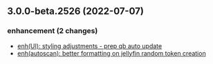 ## 3.0.0-beta.2526 (2022-07-07)

### enhancement (2 changes)

- [enh(UI): styling adjustments - prep qb auto update](QuickBox/development/v3-development@a98074fcfb08e8db332bbdaa8a4b6f6f0db79831)
- [enh(autoscan): better formatting on jellyfin random token creation](QuickBox/development/v3-development@053ccc0e8bed61465bbf56f41cb8d34c3d01a875)

